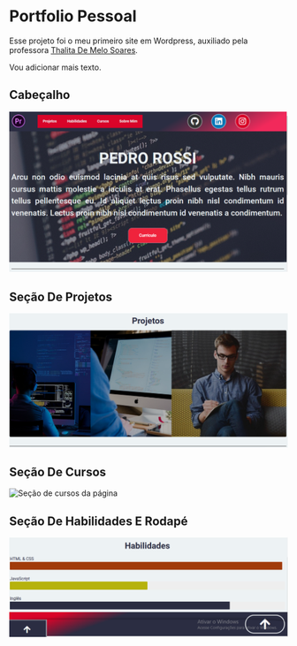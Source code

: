 # Portfolio Pessoal

Esse projeto foi o meu primeiro site em Wordpress, auxiliado pela professora [Thalita De Melo Soares](https://github.com/Weivak).

Vou adicionar mais texto.

## Cabeçalho

![Header da página](/img/header.png)

## Seção De Projetos

![Seção com os meus projetos](/img/projects.png)

## Seção De Cursos

![Seção de cursos da página](/img/couses.png)

## Seção De Habilidades E Rodapé

![Footer e seção de skills da página](/img/footer.png)